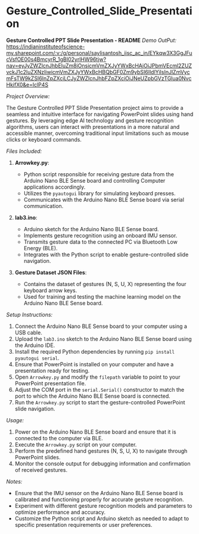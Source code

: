 # Gesture_Controlled_Slide_Presentation
**Gesture Controlled PPT Slide Presentation - README**
 *Demo OutPut:*
 https://indianinstituteofscience-my.sharepoint.com/:v:/g/personal/saylisantosh_iisc_ac_in/EYkqw3X3GgJFucVsfOE00s4BmcyrR_1gBI02yrlHW96tjw?nav=eyJyZWZlcnJhbEluZm8iOnsicmVmZXJyYWxBcHAiOiJPbmVEcml2ZUZvckJ1c2luZXNzIiwicmVmZXJyYWxBcHBQbGF0Zm9ybSI6IldlYiIsInJlZmVycmFsTW9kZSI6InZpZXciLCJyZWZlcnJhbFZpZXciOiJNeUZpbGVzTGlua0NvcHkifX0&e=lclP4S
 
*Project Overview:*
 
The Gesture Controlled PPT Slide Presentation project aims to provide a seamless and intuitive interface for navigating PowerPoint slides using hand gestures. By leveraging edge AI technology and gesture recognition algorithms, users can interact with presentations in a more natural and accessible manner, overcoming traditional input limitations such as mouse clicks or keyboard commands.
 
*Files Included:*
 
1. **Arrowkey.py**:
   - Python script responsible for receiving gesture data from the Arduino Nano BLE Sense board and controlling Computer applications accordingly.
   - Utilizes the `pyautogui` library for simulating keyboard presses.
   - Communicates with the Arduino Nano BLE Sense board via serial communication.
 
2. **lab3.ino**:
   - Arduino sketch for the Arduino Nano BLE Sense board.
   - Implements gesture recognition using an onboard IMU sensor.
   - Transmits gesture data to the connected PC via Bluetooth Low Energy (BLE).
   - Integrates with the Python script to enable gesture-controlled slide navigation.
 
3. **Gesture Dataset JSON Files**:
   - Contains the dataset of gestures (N, S, U, X) representing the four keyboard arrow keys.
   - Used for training and testing the machine learning model on the Arduino Nano BLE Sense board.
 
*Setup Instructions:*
 
1. Connect the Arduino Nano BLE Sense board to your computer using a USB cable.
2. Upload the `lab3.ino` sketch to the Arduino Nano BLE Sense board using the Arduino IDE.
3. Install the required Python dependencies by running `pip install pyautogui serial`.
4. Ensure that PowerPoint is installed on your computer and have a presentation ready for testing.
5. Open `Arrowkey.py` and modify the `filepath` variable to point to your PowerPoint presentation file.
6. Adjust the COM port in the `serial.Serial()` constructor to match the port to which the Arduino Nano BLE Sense board is connected.
7. Run the `Arrowkey.py` script to start the gesture-controlled PowerPoint slide navigation.
 
*Usage:*
 
1. Power on the Arduino Nano BLE Sense board and ensure that it is connected to the computer via BLE.
2. Execute the `Arrowkey.py` script on your computer.
3. Perform the predefined hand gestures (N, S, U, X) to navigate through PowerPoint slides.
4. Monitor the console output for debugging information and confirmation of received gestures.
 
*Notes:*
 
- Ensure that the IMU sensor on the Arduino Nano BLE Sense board is calibrated and functioning properly for accurate gesture recognition.
- Experiment with different gesture recognition models and parameters to optimize performance and accuracy.
- Customize the Python script and Arduino sketch as needed to adapt to specific presentation requirements or user preferences.

